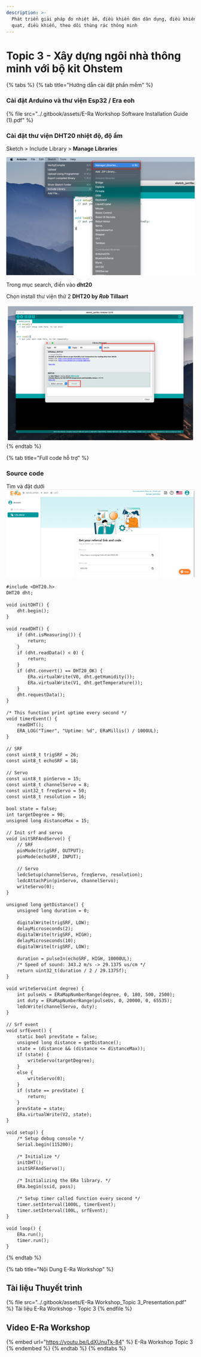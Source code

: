 ```yaml
---
description: >-
  Phát triển giải pháp đo nhiệt ẩm, điều khiển đèn dân dụng, điều khiển tốc độ
  quạt, điều khiển, theo dõi thùng rác thông minh
---
```


# Topic 3 - Xây dựng ngôi nhà thông minh với bộ kit Ohstem



{% tabs %}
{% tab title="Hướng dẫn cài đặt phần mềm" %}
### Cài đặt Arduino và thư viện Esp32 / Era eoh

{% file src="../.gitbook/assets/E-Ra Workshop Software Installation Guide (1).pdf" %}

### Cài đặt thư viện DHT20 nhiệt độ, độ ẩm

Sketch > Include Library > **Manage Libraries**

![](<../.gitbook/assets/image (74).png>)

Trong mục search, điền vào **dht20**

Chọn install thư viện thứ 2 **DHT20 by **_**Rob**_** Tillaart**

![](<../.gitbook/assets/image (75) (1).png>)
{% endtab %}

{% tab title="Full code hỗ trợ" %}
### **Source code**

Tìm và đặt dưới ![](<../.gitbook/assets/image (2).png>)

```
#include <DHT20.h>
DHT20 dht;

void initDHT() {
    dht.begin();
}

void readDHT() {
    if (dht.isMeasuring()) {
        return;
    }
    if (dht.readData() < 0) {
        return;
    }
    if (dht.convert() == DHT20_OK) {
        ERa.virtualWrite(V0, dht.getHumidity());
        ERa.virtualWrite(V1, dht.getTemperature());
    }
    dht.requestData();
}

/* This function print uptime every second */
void timerEvent() {
    readDHT();
    ERA_LOG("Timer", "Uptime: %d", ERaMillis() / 1000UL);
}

// SRF
const uint8_t trigSRF = 26;
const uint8_t echoSRF = 18;

// Servo
const uint8_t pinServo = 15;
const uint8_t channelServo = 8;
const uint32_t freqServo = 50;
const uint8_t resolution = 16;

bool state = false;
int targetDegree = 90;
unsigned long distanceMax = 15;

// Init srf and servo
void initSRFAndServo() {
    // SRF
    pinMode(trigSRF, OUTPUT);
    pinMode(echoSRF, INPUT);

    // Servo  
    ledcSetup(channelServo, freqServo, resolution);
    ledcAttachPin(pinServo, channelServo);
    writeServo(0);
}

unsigned long getDistance() {
    unsigned long duration = 0;

    digitalWrite(trigSRF, LOW);
    delayMicroseconds(2);
    digitalWrite(trigSRF, HIGH);
    delayMicroseconds(10);
    digitalWrite(trigSRF, LOW);

    duration = pulseIn(echoSRF, HIGH, 10000UL);
    /* Speed of sound: 343.2 m/s -> 29.1375 us/cm */
    return uint32_t(duration / 2 / 29.1375f);
}

void writeServo(int degree) {
    int pulseUs = ERaMapNumberRange(degree, 0, 180, 500, 2500);
    int duty = ERaMapNumberRange(pulseUs, 0, 20000, 0, 65535);
    ledcWrite(channelServo, duty);
}

// Srf event
void srfEvent() {
    static bool prevState = false;
    unsigned long distance = getDistance();
    state = (distance && (distance <= distanceMax));
    if (state) {
        writeServo(targetDegree);
    }
    else {
        writeServo(0);
    }
    if (state == prevState) {
        return;
    }
    prevState = state;
    ERa.virtualWrite(V2, state);
}

void setup() {
    /* Setup debug console */
    Serial.begin(115200);

    /* Initialize */
    initDHT();
    initSRFAndServo();

    /* Initializing the ERa library. */
    ERa.begin(ssid, pass);

    /* Setup timer called function every second */
    timer.setInterval(1000L, timerEvent);
    timer.setInterval(100L, srfEvent);
}

void loop() {
    ERa.run();
    timer.run();
}
```
{% endtab %}

{% tab title="Nội Dung E-Ra Workshop" %}
## Tài liệu Thuyết trình

{% file src="../.gitbook/assets/E-Ra Workshop_Topic 3_Presentation.pdf" %}
Tài liệu E-Ra Workshop - Topic 3
{% endfile %}

## Video E-Ra Workshop

{% embed url="https://youtu.be/LdXUnuTk-84" %}
E-Ra Workshop Topic 3
{% endembed %}
{% endtab %}
{% endtabs %}




